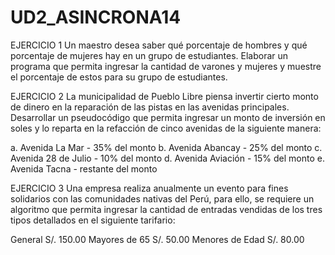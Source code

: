 # UD2_ASINCRONA14
EJERCICIO 1
Un maestro desea saber qué porcentaje de hombres y qué porcentaje de mujeres hay en un grupo de estudiantes. Elaborar un programa que permita ingresar la cantidad de varones y mujeres y muestre el porcentaje de estos para su grupo de estudiantes.

EJERCICIO 2
La municipalidad de Pueblo Libre piensa invertir cierto monto de dinero en la reparación de las pistas en las avenidas principales. Desarrollar un pseudocódigo que permita ingresar un monto de inversión en soles y lo reparta en la refacción de cinco avenidas de la siguiente manera: 

a. Avenida La Mar - 35% del monto 
b. Avenida Abancay - 25% del monto 
c. Avenida 28 de Julio - 10% del monto 
d. Avenida Aviación - 15% del monto 
e. Avenida Tacna - restante del monto 
 
EJERCICIO 3
Una empresa realiza anualmente un evento para fines solidarios con las comunidades nativas del Perú, para ello, se requiere un algoritmo que permita ingresar la cantidad de entradas vendidas de los tres tipos detallados en el siguiente tarifario:
 
General S/. 150.00
Mayores de 65 S/. 50.00
Menores de Edad S/. 80.00
